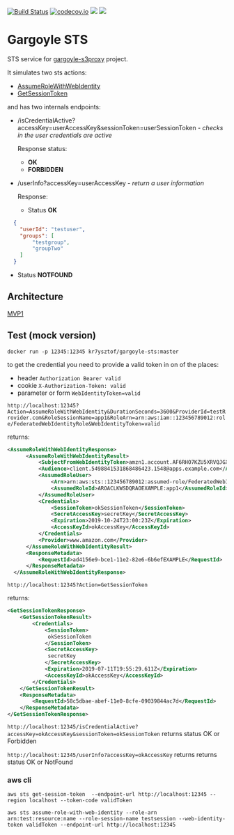 [![Build Status](https://travis-ci.org/kr7ysztof/gargoyle-sts.svg?branch=master)](https://travis-ci.org/kr7ysztof/gargoyle-sts)
[![codecov.io](http://codecov.io/github/kr7ysztof/gargoyle-sts/coverage.svg?branch=master)](https://codecov.io/gh/kr7ysztof/gargoyle-sts?branch=master)
[![](https://images.microbadger.com/badges/image/kr7ysztof/gargoyle-sts:master.svg)](https://microbadger.com/images/kr7ysztof/gargoyle-sts:master)
[![](https://images.microbadger.com/badges/version/kr7ysztof/gargoyle-sts:master.svg)](https://microbadger.com/images/kr7ysztof/gargoyle-sts:master)

# Gargoyle STS

STS service for [gargoyle-s3proxy](https://github.com/arempter/gargoyle-s3proxy) project.

It simulates two sts actions:
 * [AssumeRoleWithWebIdentity](https://docs.aws.amazon.com/STS/latest/APIReference/API_AssumeRoleWithWebIdentity.html)
 * [GetSessionToken](https://docs.aws.amazon.com/STS/latest/APIReference/API_GetSessionToken.html)
 
and has two internals endpoints:
 * /isCredentialActive?accessKey=userAccessKey&sessionToken=userSessionToken - _checks in the user credentials are active_
   
   Response status:
    * **OK**
    * **FORBIDDEN**
   
 * /userInfo?accessKey=userAccessKey - _return a user information_
 
   Response:
   * Status **OK**
```json
  {
    "userId": "testuser",
    "groups": [
        "testgroup",
        "groupTwo"
    ]
  }
```
   * Status **NOTFOUND**
 
## Architecture

[MVP1](docs/mvp1-flow.md)
 
## Test (mock version)

`docker run -p 12345:12345 kr7ysztof/gargoyle-sts:master`

to get the credential you need to provide a valid token in on of the places:
* header `Authorization Bearer valid`
* cookie `X-Authorization-Token: valid`
* parameter or form `WebIdentityToken=valid`

```http://localhost:12345?Action=AssumeRoleWithWebIdentity&DurationSeconds=3600&ProviderId=testRrovider.com&RoleSessionName=app1&RoleArn=arn:aws:iam::123456789012:role/FederatedWebIdentityRole&WebIdentityToken=valid```

returns:

```xml
<AssumeRoleWithWebIdentityResponse>
      <AssumeRoleWithWebIdentityResult>
          <SubjectFromWebIdentityToken>amzn1.account.AF6RHO7KZU5XRVQJGXK6HB56KR2A</SubjectFromWebIdentityToken>
          <Audience>client.5498841531868486423.1548@apps.example.com</Audience>
          <AssumedRoleUser>
              <Arn>arn:aws:sts::123456789012:assumed-role/FederatedWebIdentityRole/app1</Arn>
              <AssumedRoleId>AROACLKWSDQRAOEXAMPLE:app1</AssumedRoleId>
          </AssumedRoleUser>
          <Credentials>
              <SessionToken>okSessionToken</SessionToken>
              <SecretAccessKey>secretKey</SecretAccessKey>
              <Expiration>2019-10-24T23:00:23Z</Expiration>
              <AccessKeyId>okAccessKey</AccessKeyId>
          </Credentials>
          <Provider>www.amazon.com</Provider>
      </AssumeRoleWithWebIdentityResult>
      <ResponseMetadata>
          <RequestId>ad4156e9-bce1-11e2-82e6-6b6efEXAMPLE</RequestId>
      </ResponseMetadata>
  </AssumeRoleWithWebIdentityResponse>
```

```http://localhost:12345?Action=GetSessionToken```

returns:

```xml
<GetSessionTokenResponse>
    <GetSessionTokenResult>
        <Credentials>
            <SessionToken>
             okSessionToken
            </SessionToken>
            <SecretAccessKey>
             secretKey
            </SecretAccessKey>
            <Expiration>2019-07-11T19:55:29.611Z</Expiration>
            <AccessKeyId>okAccessKey</AccessKeyId>
        </Credentials>
    </GetSessionTokenResult>
    <ResponseMetadata>
        <RequestId>58c5dbae-abef-11e0-8cfe-09039844ac7d</RequestId>
    </ResponseMetadata>
</GetSessionTokenResponse>
```

```http://localhost:12345/isCredentialActive?accessKey=okAccessKey&sessionToken=okSessionToken```
returns status OK or Forbidden

```http://localhost:12345/userInfo?accessKey=okAccessKey```
returns returns status OK or NotFound

### aws cli

```text
aws sts get-session-token  --endpoint-url http://localhost:12345 --region localhost --token-code validToken

aws sts assume-role-with-web-identity --role-arn arn:test:resource:name --role-session-name testsession --web-identity-token validToken --endpoint-url http://localhost:12345
```
